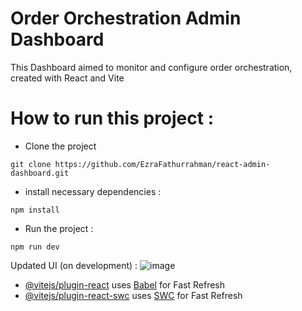 # Order Orchestration Admin Dashboard 

This Dashboard aimed to monitor and configure order orchestration, created with React and Vite  
 # How to run this project :
- Clone the project
```
git clone https://github.com/EzraFathurrahman/react-admin-dashboard.git
```
- install necessary dependencies :
 ```
npm install
```

- Run the project :
 ```
npm run dev
```


Updated UI (on development) :
![image](https://github.com/EzraFathurrahman/react-admin-dashboard/assets/55395086/75744d86-715c-4db7-9a53-3fe5712e82f1)

- [@vitejs/plugin-react](https://github.com/vitejs/vite-plugin-react/blob/main/packages/plugin-react/README.md) uses [Babel](https://babeljs.io/) for Fast Refresh
- [@vitejs/plugin-react-swc](https://github.com/vitejs/vite-plugin-react-swc) uses [SWC](https://swc.rs/) for Fast Refresh
 
